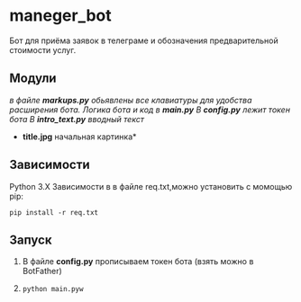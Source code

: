 # maneger_bot

Бот для приёма заявок в телеграме и обозначения предварительной стоимости услуг.
## Модули
*в файле **markups.py** обьявлены все клавиатуры для удобства расширения бота. Логика бота и код в **main.py***
*В **config.py** лежит токен бота*
*В **intro_text.py** вводный текст*
* **title.jpg**  начальная картинка*


## Зависимости
Python 3.X
Зависимости в в файле req.txt,можно установить с момощью pip:

`pip install -r req.txt `
 
## Запуск
1) В файле **config.py** прописываем токен бота (взять можно в BotFather)

2) `python main.pyw`

